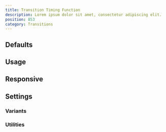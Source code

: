```yaml
---
title: Transition Timing Function
description: Lorem ipsum dolor sit amet, consectetur adipiscing elit.
position: 853
category: Transitions
---
```


## Defaults

<TableGenerateCommon
  :rules="{
    'ease-linear': ['transition-timing-function: linear;'],
    'ease-in': ['transition-timing-function: cubic-bezier(0.42, 0, 1, 1);'],
    'ease-out': ['transition-timing-function: cubic-bezier(0, 0, 0.58, 1);'],
    'ease-in-out': ['transition-timing-function: cubic-bezier(0.42, 0, 0.58, 1);'],
}"></TableGenerateCommon>

## Usage

## Responsive

## Settings

### Variants

### Utilities
